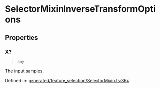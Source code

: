# SelectorMixinInverseTransformOptions

## Properties

### X?

> `any`

The input samples.

Defined in:  [generated/feature\_selection/SelectorMixin.ts:364](https://github.com/transitive-bullshit/scikit-learn-ts/blob/122b3c0/packages/sklearn/src/generated/feature_selection/SelectorMixin.ts#L364)
